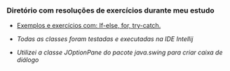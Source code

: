 ### Diretório com resoluções de exercícios durante meu estudo

* [Exemplos e exercícios com: If-else, for, try-catch.]()


* _Todas as classes foram testadas e executadas na IDE Intellij_ 
* _Utilizei a classe JOptionPane do pacote java.swing para criar caixa de diálogo_